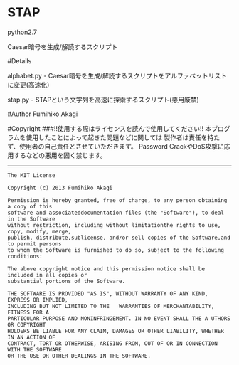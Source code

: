 # STAP
python2.7

Caesar暗号を生成/解読するスクリプト

#Details

alphabet.py - Caesar暗号を生成/解読するスクリプトをアルファベットリストに変更(高速化)

stap.py - STAPという文字列を高速に探索するスクリプト(悪用厳禁)

#Author
Fumihiko Akagi

#Copyright
###!!使用する際はライセンスを読んで使用してください!!
    本プログラムを使用したことによって起きた問題などに関しては
    製作者は責任を持たず、使用者の自己責任とさせていただきます。
    Password CrackやDoS攻撃に応用するなどの悪用を固く禁じます。
* * *
    The MIT License

    Copyright (c) 2013 Fumihiko Akagi

    Permission is hereby granted, free of charge, to any person obtaining a copy of this
    software and associateddocumentation files (the "Software"), to deal in the Software
    without restriction, including without limitationthe rights to use, copy, modify, merge,
    publish, distribute,sublicense, and/or sell copies of the Software,and to permit persons
    to whom the Software is furnished to do so, subject to the following conditions:

    The above copyright notice and this permission notice shall be included in all copies or 
    substantial portions of the Software.

    THE SOFTWARE IS PROVIDED "AS IS", WITHOUT WARRANTY OF ANY KIND, EXPRESS OR IMPLIED, 
    INCLUDING BUT NOT LIMITED TO THE   WARRANTIES OF MERCHANTABILITY, FITNESS FOR A
    PARTICULAR PURPOSE AND NONINFRINGEMENT. IN NO EVENT SHALL THE A UTHORS OR COPYRIGHT
    HOLDERS BE LIABLE FOR ANY CLAIM, DAMAGES OR OTHER LIABILITY, WHETHER IN AN ACTION OF
    CONTRACT, TORT OR OTHERWISE, ARISING FROM, OUT OF OR IN CONNECTION WITH THE SOFTWARE
    OR THE USE OR OTHER DEALINGS IN THE SOFTWARE.

